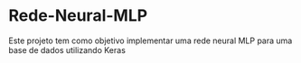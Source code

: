 # Rede-Neural-MLP
Este projeto tem como objetivo implementar uma rede neural MLP para uma base de dados utilizando Keras
